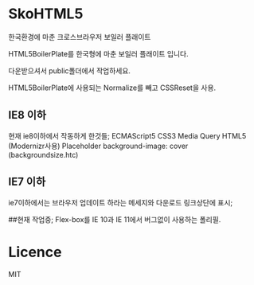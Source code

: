 # SkoHTML5
한국환경에 마춘 크로스브라우저 보일러 플래이트

HTML5BoilerPlate를 한국형에 마춘 보일러 플래이트 입니다.

다운받으셔서 public폴더에서 작업하세요.

HTML5BoilerPlate에 사용되는 Normalize를 빼고 CSSReset을 사용.

## IE8 이하
현재 ie8이하에서 작동하게 한것들;
ECMAScript5
CSS3 Media Query
HTML5 (Modernizr사용)
Placeholder
background-image: cover (backgroundsize.htc)

## IE7 이하
ie7이하에서는 브라우저 업데이트 하라는 메세지와 다운로드 링크상단에 표시;

##현재 작업중;
Flex-box를 IE 10과 IE 11에서 버그없이 사용하는 폴리필.



# Licence
MIT
